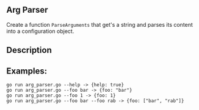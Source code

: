 ## Arg Parser
Create a function ```ParseArguments``` that get's a string and parses its content into a configuration object.

## Description

## Examples:
``` 
go run arg_parser.go --help -> {help: true}
go run arg_parser.go --foo bar -> {foo: "bar"}
go run arg_parser.go --foo 1 -> {foo: 1}
go run arg_parser.go --foo bar --foo rab -> {foo: ["bar", "rab"]}
```